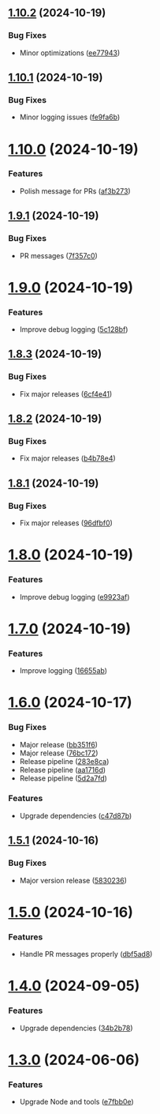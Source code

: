 ## [1.10.2](https://github.com/andrewscwei/slack-action/compare/v1.10.1...v1.10.2) (2024-10-19)


### Bug Fixes

* Minor optimizations ([ee77943](https://github.com/andrewscwei/slack-action/commit/ee779434300e0bc044d29a09e8a5f41c9963b8ca))

## [1.10.1](https://github.com/andrewscwei/slack-action/compare/v1.10.0...v1.10.1) (2024-10-19)


### Bug Fixes

* Minor logging issues ([fe9fa6b](https://github.com/andrewscwei/slack-action/commit/fe9fa6b1550fbd1a1f4478b3e41030ca7da72c81))

# [1.10.0](https://github.com/andrewscwei/slack-action/compare/v1.9.1...v1.10.0) (2024-10-19)


### Features

* Polish message for PRs ([af3b273](https://github.com/andrewscwei/slack-action/commit/af3b2739acd3bb46753b8b14650504ca7ab86e75))

## [1.9.1](https://github.com/andrewscwei/slack-action/compare/v1.9.0...v1.9.1) (2024-10-19)


### Bug Fixes

* PR messages ([7f357c0](https://github.com/andrewscwei/slack-action/commit/7f357c04acf76148a45521d71467076bb2f10c3e))

# [1.9.0](https://github.com/andrewscwei/slack-action/compare/v1.8.3...v1.9.0) (2024-10-19)


### Features

* Improve debug logging ([5c128bf](https://github.com/andrewscwei/slack-action/commit/5c128bf6889266270b9cc01ac3e90d315a026976))

## [1.8.3](https://github.com/andrewscwei/slack-action/compare/v1.8.2...v1.8.3) (2024-10-19)


### Bug Fixes

* Fix major releases ([6cf4e41](https://github.com/andrewscwei/slack-action/commit/6cf4e414e986648618731284572f13779cef6210))

## [1.8.2](https://github.com/andrewscwei/slack-action/compare/v1.8.1...v1.8.2) (2024-10-19)


### Bug Fixes

* Fix major releases ([b4b78e4](https://github.com/andrewscwei/slack-action/commit/b4b78e4cfba7fbd62fc633c4a4e57b9ad6f781c3))

## [1.8.1](https://github.com/andrewscwei/slack-action/compare/v1.8.0...v1.8.1) (2024-10-19)


### Bug Fixes

* Fix major releases ([96dfbf0](https://github.com/andrewscwei/slack-action/commit/96dfbf02c0424902a296b292581a54bcc462fde9))

# [1.8.0](https://github.com/andrewscwei/slack-action/compare/v1.7.0...v1.8.0) (2024-10-19)


### Features

* Improve debug logging ([e9923af](https://github.com/andrewscwei/slack-action/commit/e9923af371d84b90fec03ac8e71e093faa1c6c0d))

# [1.7.0](https://github.com/andrewscwei/slack-action/compare/v1.6.0...v1.7.0) (2024-10-19)


### Features

* Improve logging ([16655ab](https://github.com/andrewscwei/slack-action/commit/16655ab54fe496960b493613bf4b480eb4898c59))

# [1.6.0](https://github.com/andrewscwei/slack-action/compare/v1.5.1...v1.6.0) (2024-10-17)


### Bug Fixes

* Major release ([bb351f6](https://github.com/andrewscwei/slack-action/commit/bb351f66d450f5da49ea34d0877a3e798d26811c))
* Major release ([76bc172](https://github.com/andrewscwei/slack-action/commit/76bc1723b00b3d9bae8773f9d3bd4723db543c98))
* Release pipeline ([283e8ca](https://github.com/andrewscwei/slack-action/commit/283e8cacd7f622eede5b20849e80a2d2ada7b61c))
* Release pipeline ([aa1716d](https://github.com/andrewscwei/slack-action/commit/aa1716d77abcf522a217393f1689147cf4a09c04))
* Release pipeline ([5d2a7fd](https://github.com/andrewscwei/slack-action/commit/5d2a7fdb53f387bb46b4d3938a172e27e3cc924d))


### Features

* Upgrade dependencies ([c47d87b](https://github.com/andrewscwei/slack-action/commit/c47d87b19d3cd268ea248a46194d815e00778e0d))

## [1.5.1](https://github.com/andrewscwei/slack-action/compare/v1.5.0...v1.5.1) (2024-10-16)

### Bug Fixes

- Major version release ([5830236](https://github.com/andrewscwei/slack-action/commit/5830236acb5c77775eac24ad404ec1e6120096ca))

# [1.5.0](https://github.com/andrewscwei/slack-action/compare/v1.4.0...v1.5.0) (2024-10-16)

### Features

- Handle PR messages properly ([dbf5ad8](https://github.com/andrewscwei/slack-action/commit/dbf5ad853682f69d1798fcbf874276ae51e0996b))

# [1.4.0](https://github.com/andrewscwei/slack-action/compare/v1.3.0...v1.4.0) (2024-09-05)

### Features

- Upgrade dependencies ([34b2b78](https://github.com/andrewscwei/slack-action/commit/34b2b78860b7f20b539a2a28293063847121bd94))

# [1.3.0](https://github.com/andrewscwei/slack-action/compare/v1.2.0...v1.3.0) (2024-06-06)

### Features

- Upgrade Node and tools ([e7fbb0e](https://github.com/andrewscwei/slack-action/commit/e7fbb0e082e67cccddda9ef30c689e55cf1ec681))
